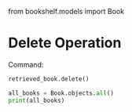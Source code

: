 from bookshelf.models import Book
# Delete Operation

Command:
```python
retrieved_book.delete()

all_books = Book.objects.all()
print(all_books)
